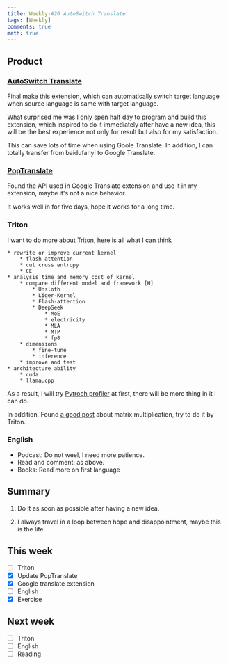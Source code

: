 ```yaml
---
title: Weekly-#20 AutoSwitch Translate
tags: [Weekly]
comments: true
math: true
---
```


## Product
### [AutoSwitch Translate](https://github.com/wa008/AutoSwitchTranslate)
Final make this extension, which can automatically switch target language when source language is same with target language. 

What surprised me was I only spen half day to program and build this extension, which inspired to do it immediately after have a new idea, this will be the best experience not only for result but also for my satisfaction. 

This can save lots of time when using Goole Translate. In addition, I can totally transfer from baidufanyi to Google Translate. 

### [PopTranslate](https://github.com/wa008/PopTranslate)
Found the API used in Google Translate extension and use it in my extension, maybe it's not a nice behavior. 

It works well in for five days, hope it works for a long time. 

### Triton
I want to do more about Triton, here is all what I can think
```
* rewrite or improve current kernel
    * flash attention
    * cut cross entropy 
    * CE
* analysis time and memory cost of kernel 
    * compare different model and framework [H]
        * Unsloth 
        * Liger-Kernel 
        * Flash-attention 
        * DeepSeek
            * MoE
            * electricity 
            * MLA
            * MTP
            * fp8
    * dimensions
        * fine-tune 
        * inference 
    * improve and test 
* architecture ability
    * cuda 
    * llama.cpp
```
As a result, I will try [Pytroch profiler](https://pytorch.org/tutorials/recipes/recipes/profiler_recipe.html) at first, there will be more thing in it I can do. 

In addition, Found [a good post](https://salykova.github.io/sgemm-gpu) about matrix multiplication, try to do it by Triton.

### English
+ Podcast: Do not weel, I need more patience. 
+ Read and comment: as above. 
+ Books: Read more on first language

## Summary

1) Do it as soon as possible after having a new idea.

2) I always travel in a loop between hope and disappointment, maybe this is the life. 

## This week
- [ ] Triton
- [x] Update PopTranslate
- [x] Google translate extension
- [ ] English
- [x] Exercise

## Next week
- [ ] Triton
- [ ] English
- [ ] Reading